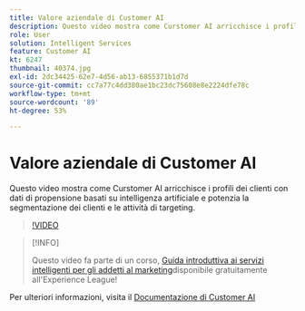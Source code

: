 ```yaml
---
title: Valore aziendale di Customer AI
description: Questo video mostra come Curstomer AI arricchisce i profili dei clienti con dati di propensione basati su intelligenza artificiale e potenzia la segmentazione dei clienti e le attività di targeting.
role: User
solution: Intelligent Services
feature: Customer AI
kt: 6247
thumbnail: 40374.jpg
exl-id: 2dc34425-62e7-4d56-ab13-6855371b1d7d
source-git-commit: cc7a77c4dd380ae1bc23dc75608e8e2224dfe78c
workflow-type: tm+mt
source-wordcount: '89'
ht-degree: 53%

---
```


# Valore aziendale di Customer AI

Questo video mostra come Curstomer AI arricchisce i profili dei clienti con dati di propensione basati su intelligenza artificiale e potenzia la segmentazione dei clienti e le attività di targeting.

>[!VIDEO](https://video.tv.adobe.com/v/40374?quality=12&learn=on)

>[!INFO]
>
> Questo video fa parte di un corso, [Guida introduttiva ai servizi intelligenti per gli addetti al marketing](https://experienceleague.adobe.com/?recommended=ExperiencePlatform-U-1-2020.1.intelligentservices)disponibile gratuitamente all&#39;Experience League!

Per ulteriori informazioni, visita il [Documentazione di Customer AI](https://experienceleague.adobe.com/docs/experience-platform/intelligent-services/customer-ai/overview.html)
